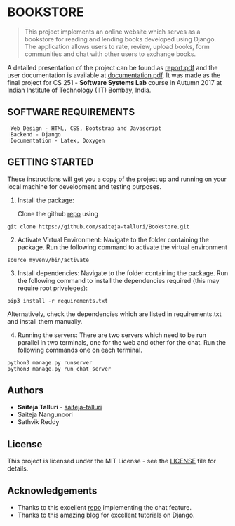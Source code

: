 # BOOKSTORE

> This project implements an online website which serves as a bookstore for reading and lending books developed using Django. The application allows users to rate, review, upload books, form communities and chat with other users to exchange books.

A detailed presentation of the project can be found as [report.pdf](src/presentation.pdf) and the user documentation is available at [documentation.pdf](src/user_documentation.pdf). It was made as the final project for CS 251 - **Software Systems Lab** course in Autumn 2017 at Indian Institute of Technology (IIT) Bombay, India.

## SOFTWARE REQUIREMENTS
```
 Web Design - HTML, CSS, Bootstrap and Javascript
 Backend - Django
 Documentation - Latex, Doxygen
 ```

## GETTING STARTED

These instructions will get you a copy of the project up and running on your local machine for development and testing purposes.

1. Install the package:

   Clone the github [repo](https://github.com/saiteja-talluri/Bookstore.git) using
```
git clone https://github.com/saiteja-talluri/Bookstore.git
```
2. Activate Virtual Environment:  Navigate to the folder containing the package. Run the following command to activate 
the virtual environment

```
source myvenv/bin/activate
```
3. Install dependencies: Navigate to the folder containing the package. Run the following command to install the 
dependencies required (this may require root priveleges):

```
pip3 install -r requirements.txt
```
   Alternatively, check the dependencies which are listed in requirements.txt and install them manually.

4. Running the servers: There are two servers which need to be run parallel in two terminals, one for the web and
other for the chat. Run the following commands one on each terminal.

```
python3 manage.py runserver
python3 manage.py run_chat_server
```

## Authors

* **Saiteja Talluri** - [saiteja-talluri](https://github.com/saiteja-talluri)
* Saiteja Nangunoori
* Sathvik Reddy


## License

This project is licensed under the MIT License - see the [LICENSE](LICENSE) file for details.

## Acknowledgements

-  Thanks to this excellent [repo](https://github.com/Bearle/django-private-chat/tree/dev/example) implementing the chat feature.
-  Thanks to this amazing [blog](https://simpleisbetterthancomplex.com/tutorial/) for excellent tutorials on Django.
